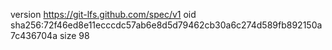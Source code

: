version https://git-lfs.github.com/spec/v1
oid sha256:72f46ed8e11ecccdc57ab6e8d5d79462cb30a6c274d589fb892150a7c436704a
size 98
